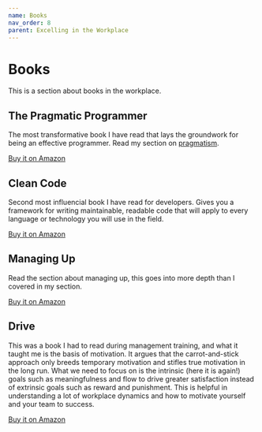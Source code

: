 ```yaml
---
name: Books
nav_order: 8
parent: Excelling in the Workplace
---
```


# Books

This is a section about books in the workplace.

## The Pragmatic Programmer

The most transformative book I have read that lays the groundwork for being an effective programmer. Read my section on [pragmatism](https://thehandbook.jamlouie.com/excelling-in-the-workplace/pragmatism.html).

[Buy it on Amazon](https://amzn.to/3o42f4c)

## Clean Code

Second most influencial book I have read for developers. Gives you a framework for writing maintainable, readable code that will apply to every language or technology you will use in the field.

[Buy it on Amazon](https://amzn.to/3iIzw4h)

## Managing Up

Read the section about managing up, this goes into more depth than I covered in my section.

[Buy it on Amazon](https://amzn.to/3935Mvr)

## Drive

This was a book I had to read during management training, and what it taught me is the basis of motivation. It argues that the carrot-and-stick approach only breeds temporary motivation and stifles true motivation in the long run. What we need to focus on is the intrinsic (here it is again!) goals such as meaningfulness and flow to drive greater satisfaction instead of extrinsic goals such as reward and punishment. This is helpful in understanding a lot of workplace dynamics and how to motivate yourself and your team to success.

[Buy it on Amazon](https://amzn.to/3aeE1AB)